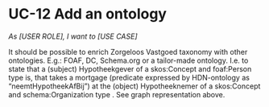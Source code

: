 # UC-12 Add an ontology

*As [USER ROLE], I want to [USE CASE]*

It should be possible to enrich Zorgeloos Vastgoed taxonomy with other ontologies. E.g.: FOAF, DC, Schema.org or a tailor-made ontology. I.e. to state that a (subject) Hypotheekgever of a skos:Concept and foaf:Person type is, that takes a mortgage (predicate expressed by HDN-ontology as “neemtHypotheekAfBij”) at the (object) Hypotheeknemer of a skos:Concept and schema:Organization type . See graph representation above.
